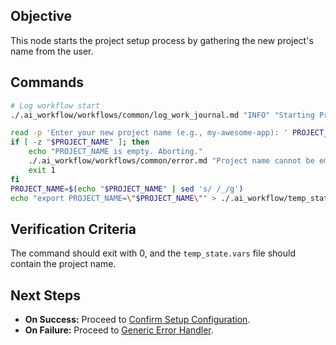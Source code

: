 ## Objective
This node starts the project setup process by gathering the new project's name from the user.

## Commands
```bash
# Log workflow start
./.ai_workflow/workflows/common/log_work_journal.md "INFO" "Starting Project Setup workflow."

read -p 'Enter your new project name (e.g., my-awesome-app): ' PROJECT_NAME
if [ -z "$PROJECT_NAME" ]; then
    echo "PROJECT_NAME is empty. Aborting."
    ./.ai_workflow/workflows/common/error.md "Project name cannot be empty."
    exit 1
fi
PROJECT_NAME=$(echo "$PROJECT_NAME" | sed 's/ /_/g')
echo "export PROJECT_NAME=\"$PROJECT_NAME\"" > ./.ai_workflow/temp_state.vars
```


## Verification Criteria
The command should exit with 0, and the `temp_state.vars` file should contain the project name.

## Next Steps
- **On Success:** Proceed to [Confirm Setup Configuration](./02_confirm_setup.md).
- **On Failure:** Proceed to [Generic Error Handler](../../common/error.md).
